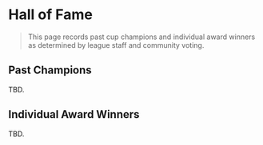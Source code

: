 # Hall of Fame
> This page records past cup champions and individual award winners as determined by league staff and community voting.

## Past Champions
TBD.

## Individual Award Winners
TBD.
